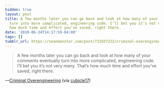 ```yaml
---
hidden: true
layout: post
title: A few months later you can go back and look at how many of your comments eventually
  turn into more complicated, engineering code. I’ll bet you it’s not very many. That’s
  how much time and effort you’ve saved, right there.
date: '2010-06-24T14:17:59-04:00'
tags: []
tumblr_url: https://seanmonstar.com/post/731937222/criminal-overengineering
---
```

> A few months later you can go back and look at how many of your comments eventually turn into more complicated, engineering code. I’ll bet you it’s not very many. That’s how much time and effort you’ve saved, right there.

—[Criminal Overengineering](http://coderoom.wordpress.com/2010/06/23/criminal-overengineering/) (via [cubicle17](http://cubicle17.com/post/729286447/we-have-to-stop-championing-each-ridiculous-feat))
